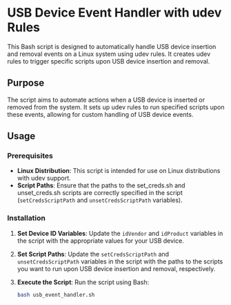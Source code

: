 # USB Device Event Handler with udev Rules

This Bash script is designed to automatically handle USB device insertion and removal events on a Linux system using udev rules. It creates udev rules to trigger specific scripts upon USB device insertion and removal.

## Purpose

The script aims to automate actions when a USB device is inserted or removed from the system. It sets up udev rules to run specified scripts upon these events, allowing for custom handling of USB device events.

## Usage

### Prerequisites

- **Linux Distribution**: This script is intended for use on Linux distributions with udev support.
- **Script Paths**: Ensure that the paths to the set_creds.sh and unset_creds.sh scripts are correctly specified in the script (`setCredsScriptPath` and `unsetCredsScriptPath` variables).

### Installation

1. **Set Device ID Variables**: Update the `idVendor` and `idProduct` variables in the script with the appropriate values for your USB device.

2. **Set Script Paths**: Update the `setCredsScriptPath` and `unsetCredsScriptPath` variables in the script with the paths to the scripts you want to run upon USB device insertion and removal, respectively.

3. **Execute the Script**: Run the script using Bash:
   ```bash
   bash usb_event_handler.sh
